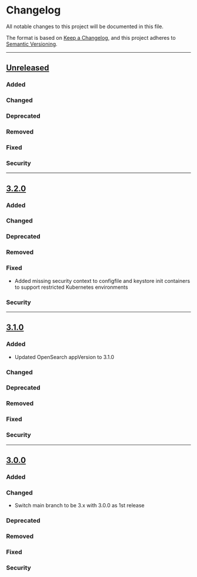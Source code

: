 # Changelog

All notable changes to this project will be documented in this file.

The format is based on [Keep a Changelog](https://keepachangelog.com/en/1.0.0/),
and this project adheres to [Semantic Versioning](https://semver.org/spec/v2.0.0.html).

---
## [Unreleased]
### Added
### Changed
### Deprecated
### Removed
### Fixed
### Security
---
## [3.2.0]
### Added
### Changed
### Deprecated
### Removed
### Fixed
- Added missing security context to configfile and keystore init containers to support restricted Kubernetes environments
### Security
---
## [3.1.0]
### Added
- Updated OpenSearch appVersion to 3.1.0
### Changed
### Deprecated
### Removed
### Fixed
### Security
---
## [3.0.0]
### Added
### Changed
- Switch main branch to be 3.x with 3.0.0 as 1st release
### Deprecated
### Removed
### Fixed
### Security

[Unreleased]: https://github.com/opensearch-project/helm-charts/compare/opensearch-3.2.0...HEAD
[3.2.0]: https://github.com/opensearch-project/helm-charts/compare/opensearch-3.1.0...opensearch-3.2.0
[3.1.0]: https://github.com/opensearch-project/helm-charts/compare/opensearch-3.0.0...opensearch-3.1.0
[3.0.0]: https://github.com/opensearch-project/helm-charts/compare/opensearch-2.33.0...opensearch-3.0.0
